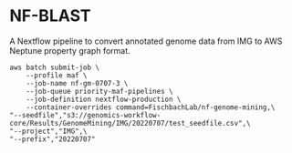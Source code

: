 # NF-BLAST

A Nextflow pipeline to convert annotated genome data from IMG to AWS Neptune property graph format.

```{bash}
aws batch submit-job \
    --profile maf \
    --job-name nf-gm-0707-3 \
    --job-queue priority-maf-pipelines \
    --job-definition nextflow-production \
    --container-overrides command=FischbachLab/nf-genome-mining,\
"--seedfile","s3://genomics-workflow-core/Results/GenomeMining/IMG/20220707/test_seedfile.csv",\
"--project","IMG",\
"--prefix","20220707"
```
